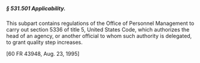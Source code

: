 ##### § 531.501 Applicability. #####

This subpart contains regulations of the Office of Personnel Management to carry out section 5336 of title 5, United States Code, which authorizes the head of an agency, or another official to whom such authority is delegated, to grant quality step increases.

[60 FR 43948, Aug. 23, 1995]